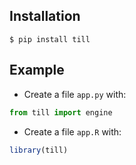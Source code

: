 ## Installation

```console
$ pip install till
```


## Example

* Create a file `app.py` with:

```python
from till import engine
```

* Create a file `app.R` with:

```r
library(till)
```